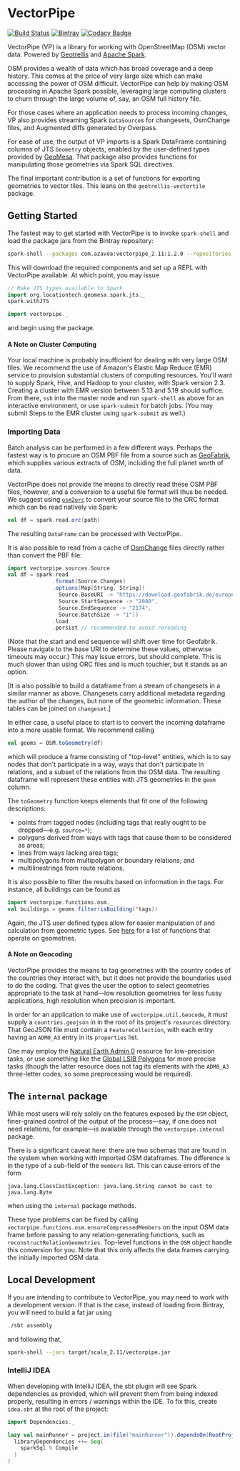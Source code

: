 # VectorPipe #

[![Build Status](https://travis-ci.org/geotrellis/vectorpipe.svg?branch=master)](https://travis-ci.org/geotrellis/vectorpipe)
[![Bintray](https://img.shields.io/bintray/v/azavea/maven/vectorpipe.svg)](https://bintray.com/azavea/maven/vectorpipe)
[![Codacy Badge](https://api.codacy.com/project/badge/Grade/447170921bc94b3fb494bb2b965c2235)](https://www.codacy.com/app/fosskers/vectorpipe?utm_source=github.com&amp;utm_medium=referral&amp;utm_content=geotrellis/vectorpipe&amp;utm_campaign=Badge_Grade)

VectorPipe (VP) is a library for working with OpenStreetMap (OSM) vector
data. Powered by [Geotrellis](http://geotrellis.io) and [Apache
Spark](http://spark.apache.org/).

OSM provides a wealth of data which has broad coverage and a deep history.
This comes at the price of very large size which can make accessing the power
of OSM difficult.  VectorPipe can help by making OSM processing in Apache
Spark possible, leveraging large computing clusters to churn through the large
volume of, say, an OSM full history file.

For those cases where an application needs to process incoming changes, VP
also provides streaming Spark `DataSource`s for changesets, OsmChange files,
and Augmented diffs generated by Overpass.

For ease of use, the output of VP imports is a Spark DataFrame containing
columns of JTS `Geometry` objects, enabled by the user-defined types provided
by [GeoMesa](https://github.com/locationtech/geomesa).  That package also
provides functions for manipulating those geometries via Spark SQL directives.

The final important contribution is a set of functions for exporting
geometries to vector tiles.  This leans on the `geotrellis-vectortile`
package.

## Getting Started ##

The fastest way to get started with VectorPipe is to invoke `spark-shell` and
load the package jars from the Bintray repository:
```bash
spark-shell --packages com.azavea:vectorpipe_2.11:1.2.0 --repositories http://dl.bintray.com/azavea/maven
```

This will download the required components and set up a REPL with VectorPipe
available.  At which point, you may issue
```scala
// Make JTS types available to Spark
import org.locationtech.geomesa.spark.jts._
spark.withJTS

import vectorpipe._
```
and begin using the package.

#### A Note on Cluster Computing ####

Your local machine is probably insufficient for dealing with very large OSM
files.  We recommend the use of Amazon's Elastic Map Reduce (EMR) service to
provision substantial clusters of computing resources.  You'll want to supply
Spark, Hive, and Hadoop to your cluster, with Spark version 2.3.  Creating a
cluster with EMR version between 5.13 and 5.19 should suffice.  From there,
`ssh` into the master node and run `spark-shell` as above for an interactive
environment, or use `spark-submit` for batch jobs.  (You may submit Steps to
the EMR cluster using `spark-submit` as well.)

### Importing Data ###

Batch analysis can be performed in a few different ways.  Perhaps the fastest
way is to procure an OSM PBF file from a source such as
[GeoFabrik](https://download.geofabrik.de/index.html), which supplies various
extracts of OSM, including the full planet worth of data.

VectorPipe does not provide the means to directly read these OSM PBF files,
however, and a conversion to a useful file format will thus be needed.  We
suggest using [`osm2orc`](https://github.com/mojodna/osm2orc) to convert your
source file to the ORC format which can be read natively via Spark:
```scala
val df = spark.read.orc(path)
```
The resulting `DataFrame` can be processed with VectorPipe.

It is also possible to read from a cache of
[OsmChange](https://wiki.openstreetmap.org/wiki/OsmChange) files directly
rather than convert the PBF file:
```scala
import vectorpipe.sources.Source
val df = spark.read
              .format(Source.Changes)
              .options(Map[String, String](
                Source.BaseURI -> "https://download.geofabrik.de/europe/isle-of-man-updates/",
                Source.StartSequence -> "2080",
                Source.EndSequence -> "2174",
                Source.BatchSize -> "1"))
              .load
              .persist // recommended to avoid rereading
```
(Note that the start and end sequence will shift over time for Geofabrik.
Please navigate to the base URI to determine these values, otherwise timeouts
may occur.)  This may issue errors, but should complete.  This is much slower
than using ORC files and is much touchier, but it stands as an option.

[It is also possible to build a dataframe from a stream of changesets in a
similar manner as above.  Changesets carry additional metadata regarding the
author of the changes, but none of the geometric information.  These tables
can be joined on `changeset`.]

In either case, a useful place to start is to convert the incoming dataframe
into a more usable format.  We recommend calling
```scala
val geoms = OSM.toGeometry(df)
```
which will produce a frame consisting of "top-level" entities, which is to say
nodes that don't participate in a way, ways that don't participate in
relations, and a subset of the relations from the OSM data.  The resulting
dataframe will represent these entities with JTS geometries in the `geom`
column.

The `toGeometry` function keeps elements that fit one of the following
descriptions:
- points from tagged nodes (including tags that really ought to be dropped—e.g. `source=*`);
- polygons derived from ways with tags that cause them to be considered as areas;
- lines from ways lacking area tags;
- multipolygons from multipolygon or boundary relations; and
- multilinestrings from route relations.

It is also possible to filter the results based on information in the tags.
For instance, all buildings can be found as
```scala
import vectorpipe.functions.osm._
val buildings = geoms.filter(isBuilding('tags))
```

Again, the JTS user defined types allow for easier manipulation of and
calculation from geometric types.  See
[here](https://www.geomesa.org/documentation/user/spark/sparksql_functions.html)
for a list of functions that operate on geometries.

#### A Note on Geocoding ####

VectorPipe provides the means to tag geometries with the country codes of the
countries they interact with, but it does not provide the boundaries used to
do the coding.  That gives the user the option to select geometries
appropriate to the task at hand—low resolution geometries for less fussy
applications, high resolution when precision is important.

In order for an application to make use of `vectorpipe.util.Geocode`, it must
supply a `countries.geojson` in in the root of its project's `resources`
directory.  That GeoJSON file must contain a `FeatureCollection`, with each
entry having an `ADM0_A3` entry in its `properties` list.

One may employ the [Natural Earth Admin
0](https://www.naturalearthdata.com/downloads/10m-cultural-vectors/10m-admin-0-boundary-lines/)
resource for low-precision tasks, or use something like the [Global LSIB
Polygons](http://geonode.state.gov/layers/geonode%3AGlobal_LSIB_Polygons_Detailed)
for more precise tasks (though the latter resource does not tag its elements
with the `ADM0_A3` three-letter codes, so some preprocessing would be required).

## The `internal` package ##

While most users will rely solely on the features exposed by the `OSM` object,
finer-grained control of the output of the process—say, if one does not need
relations, for example—is available through the `vectorpipe.internal`
package.

There is a significant caveat here: there are two schemas that are
found in the system when working with imported OSM dataframes.  The difference
is in the type of a sub-field of the `members` list.  This can cause errors of
the form
```
java.lang.ClassCastException: java.lang.String cannot be cast to java.lang.Byte
```
when using the `internal` package methods.

These type problems can be fixed by calling
`vectorpipe.functions.osm.ensureCompressedMembers` on the input OSM data frame
before passing to any relation-generating functions, such as
`reconstructRelationGeometries`.  Top-level functions in the `OSM` object
handle this conversion for you.  Note that this only affects the data frames
carrying the initially imported OSM data.

## Local Development ##

If you are intending to contribute to VectorPipe, you may need to work with a
development version.  If that is the case, instead of loading from Bintray,
you will need to build a fat jar using
```bash
./sbt assembly
```
and following that,
```bash
spark-shell --jars target/scala_2.11/vectorpipe.jar
```

### IntelliJ IDEA

When developing with IntelliJ IDEA, the sbt plugin will see Spark dependencies
as provided, which will prevent them from being indexed properly, resulting in
errors / warnings within the IDE. To fix this, create `idea.sbt` at the root of
the project:

```scala
import Dependencies._

lazy val mainRunner = project.in(file("mainRunner")).dependsOn(RootProject(file("."))).settings(
  libraryDependencies ++= Seq(
    sparkSql % Compile
  )
)
```
